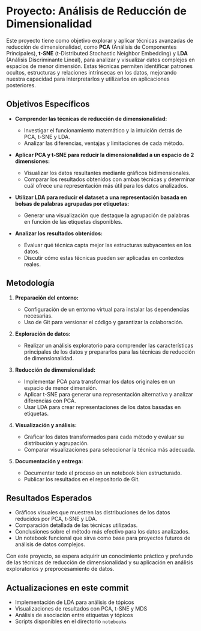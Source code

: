 # Proyecto: Análisis de Reducción de Dimensionalidad

Este proyecto tiene como objetivo explorar y aplicar técnicas avanzadas de reducción de dimensionalidad, como **PCA** (Análisis de Componentes Principales), **t-SNE** (t-Distributed Stochastic Neighbor Embedding) y **LDA** (Análisis Discriminante Lineal), para analizar y visualizar datos complejos en espacios de menor dimensión. Estas técnicas permiten identificar patrones ocultos, estructuras y relaciones intrínsecas en los datos, mejorando nuestra capacidad para interpretarlos y utilizarlos en aplicaciones posteriores.

## Objetivos Específicos

- **Comprender las técnicas de reducción de dimensionalidad:**
  - Investigar el funcionamiento matemático y la intuición detrás de PCA, t-SNE y LDA.
  - Analizar las diferencias, ventajas y limitaciones de cada método.

- **Aplicar PCA y t-SNE para reducir la dimensionalidad a un espacio de 2 dimensiones:**
  - Visualizar los datos resultantes mediante gráficos bidimensionales.
  - Comparar los resultados obtenidos con ambas técnicas y determinar cuál ofrece una representación más útil para los datos analizados.

- **Utilizar LDA para reducir el dataset a una representación basada en bolsas de palabras agrupadas por etiquetas:**
  - Generar una visualización que destaque la agrupación de palabras en función de las etiquetas disponibles.

- **Analizar los resultados obtenidos:**
  - Evaluar qué técnica capta mejor las estructuras subyacentes en los datos.
  - Discutir cómo estas técnicas pueden ser aplicadas en contextos reales.

## Metodología

1. **Preparación del entorno:**
   - Configuración de un entorno virtual para instalar las dependencias necesarias.
   - Uso de Git para versionar el código y garantizar la colaboración.

2. **Exploración de datos:**
   - Realizar un análisis exploratorio para comprender las características principales de los datos y prepararlos para las técnicas de reducción de dimensionalidad.

3. **Reducción de dimensionalidad:**
   - Implementar PCA para transformar los datos originales en un espacio de menor dimensión.
   - Aplicar t-SNE para generar una representación alternativa y analizar diferencias con PCA.
   - Usar LDA para crear representaciones de los datos basadas en etiquetas.

4. **Visualización y análisis:**
   - Graficar los datos transformados para cada método y evaluar su distribución y agrupación.
   - Comparar visualizaciones para seleccionar la técnica más adecuada.

5. **Documentación y entrega:**
   - Documentar todo el proceso en un notebook bien estructurado.
   - Publicar los resultados en el repositorio de Git.

## Resultados Esperados

- Gráficos visuales que muestren las distribuciones de los datos reducidos por PCA, t-SNE y LDA.
- Comparación detallada de las técnicas utilizadas.
- Conclusiones sobre el método más efectivo para los datos analizados.
- Un notebook funcional que sirva como base para proyectos futuros de análisis de datos complejos.

Con este proyecto, se espera adquirir un conocimiento práctico y profundo de las técnicas de reducción de dimensionalidad y su aplicación en análisis exploratorios y preprocesamiento de datos.

## Actualizaciones en este commit
- Implementación de LDA para análisis de tópicos
- Visualizaciones de resultados con PCA, t-SNE y MDS
- Análisis de asociación entre etiquetas y tópicos
- Scripts disponibles en el directorio `notebooks`

